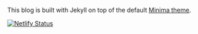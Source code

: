 This blog is built with Jekyll on top of the default [Minima theme](https://github.com/jekyll/minima).

[![Netlify Status](https://api.netlify.com/api/v1/badges/febbfcdf-6c88-414f-944a-ae0c7acca126/deploy-status)](https://app.netlify.com/sites/reverent-bohr-f2b261/deploys)

